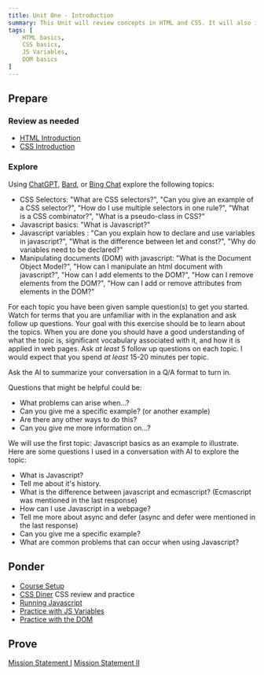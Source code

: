 ```yaml
---
title: Unit One - Introduction
summary: This Unit will review concepts in HTML and CSS. It will also introduce the basics of Javascript to allow us to begin to make our web pages dynamic
tags: [
	HTML basics,
	CSS basics,
	JS Variables,
	DOM basics
]
---
```


## Prepare

### Review as needed

- [HTML Introduction](https://byui-cit.github.io/learning-modules/modules/html/html-intro/)
- [CSS Introduction](https://byui-cit.github.io/learning-modules/modules/css/css-intro/)

### Explore

Using [ChatGPT](https://chat.openai.com), [Bard](https://bard.google.com), or [Bing Chat](https://www.bing.com/search?q=Bing+AI&showconv=1&FORM=hpcodx) explore the following topics:

- CSS Selectors: "What are CSS selectors?", "Can you give an example of a CSS selector?", "How do I use multiple selectors in one rule?", "What is a CSS combinator?", "What is a pseudo-class in CSS?"
- Javascript basics: "What is Javascript?"
- Javascript variables : "Can you explain how to declare and use variables in javascript?", "What is the difference between let and const?", "Why do variables need to be declared?"
- Manipulating documents (DOM) with javascript: "What is the Document Object Model?", "How can I manipulate an html document with javascript?", "How can I add elements to the DOM?", "How can I remove elements from the DOM?", "How can I add or remove attributes from elements in the DOM?"

For each topic you have been given sample question(s) to get you started. Watch for terms that you are unfamiliar with in the explanation and ask follow up questions. Your goal with this exercise should be to learn about the topics. When you are done you should have a good understanding of what the topic is, significant vocabulary associated with it, and how it is applied in web pages. Ask *at least* 5 follow up questions on each topic. I would expect that you spend *at least* 15-20 minutes per topic.

Ask the AI to summarize your conversation in a Q/A format to turn in.

Questions that might be helpful could be:

- What problems can arise when...?
- Can you give me a specific example? (or another example)
- Are there any other ways to do this?
- Can you give me more information on...?

We will use the first topic: Javascript basics as an example to illustrate. Here are some questions I used in a conversation with AI to explore the topic:

- What is Javascript?
- Tell me about it's history.
- What is the difference between javascript and ecmascript? (Ecmascript was mentioned in the last response)
- How can I use Javascript in a webpage?
- Tell me more about async and defer (async and defer were mentioned in the last response)
- Can you give me a specific example?
- What are common problems that can occur when using Javascript?

## Ponder

- [Course Setup](../../prove/setup/)
- [CSS Diner](https://flukeout.github.io)  CSS review and practice
- [Running Javascript](https://byui-cit.github.io/learning-modules/modules/js/introduction/ponder1/)
- [Practice with JS Variables](https://byui-cit.github.io/learning-modules/modules/js/variables/ponder1/)
- [Practice with the DOM](https://byui-cit.github.io/learning-modules/modules/js/dom-basics/ponder1/)

## Prove

[Mission Statement I](../../prove/mission-statement-1)
[Mission Statement II](../../prove/mission-statement-2)
